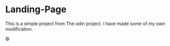 # Landing-Page
This is a simple project from The odin project. I have made some of my own modification.

©